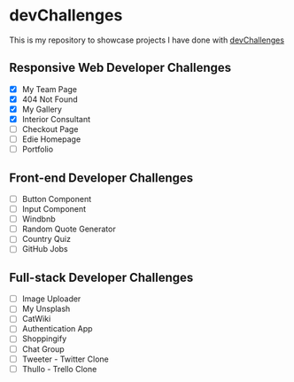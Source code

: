 # devChallenges

This is my repository to showcase projects I have done with [devChallenges](https://devchallenges.io/)

## Responsive Web Developer Challenges
- [x] My Team Page
- [x] 404 Not Found
- [x] My Gallery
- [x] Interior Consultant
- [ ] Checkout Page
- [ ] Edie Homepage
- [ ] Portfolio

## Front-end Developer Challenges
- [ ] Button Component
- [ ] Input Component
- [ ] Windbnb
- [ ] Random Quote Generator
- [ ] Country Quiz
- [ ] GitHub Jobs

## Full-stack Developer Challenges
- [ ] Image Uploader
- [ ] My Unsplash
- [ ] CatWiki
- [ ] Authentication App
- [ ] Shoppingify
- [ ] Chat Group
- [ ] Tweeter - Twitter Clone
- [ ] Thullo - Trello Clone
